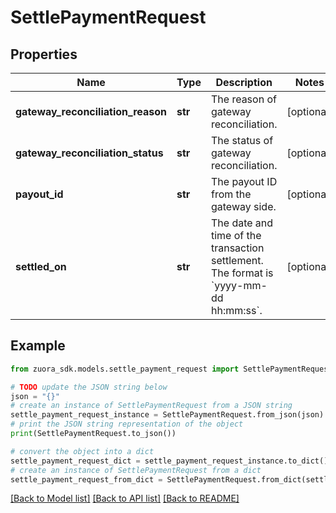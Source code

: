 # SettlePaymentRequest


## Properties

Name | Type | Description | Notes
------------ | ------------- | ------------- | -------------
**gateway_reconciliation_reason** | **str** | The reason of gateway reconciliation.  | [optional] 
**gateway_reconciliation_status** | **str** | The status of gateway reconciliation.  | [optional] 
**payout_id** | **str** | The payout ID from the gateway side.  | [optional] 
**settled_on** | **str** | The date and time of the transaction settlement. The format is &#x60;yyyy-mm-dd hh:mm:ss&#x60;. | [optional] 

## Example

```python
from zuora_sdk.models.settle_payment_request import SettlePaymentRequest

# TODO update the JSON string below
json = "{}"
# create an instance of SettlePaymentRequest from a JSON string
settle_payment_request_instance = SettlePaymentRequest.from_json(json)
# print the JSON string representation of the object
print(SettlePaymentRequest.to_json())

# convert the object into a dict
settle_payment_request_dict = settle_payment_request_instance.to_dict()
# create an instance of SettlePaymentRequest from a dict
settle_payment_request_from_dict = SettlePaymentRequest.from_dict(settle_payment_request_dict)
```
[[Back to Model list]](../README.md#documentation-for-models) [[Back to API list]](../README.md#documentation-for-api-endpoints) [[Back to README]](../README.md)


